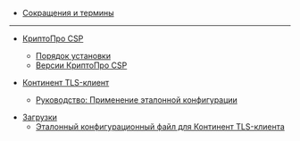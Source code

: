 
- [Сокращения и термины](glossary.md "Глоссарий")

----

<!-- - [Простая настройка АРМ](eb-quick/)  -->

<!-- - [Расширенная настройка АРМ](eb-full/) -->

- [КриптоПро CSP](cryptopro/)
  - [Порядок установки](cryptopro/install-order.md)
  - [Версии КриптоПро CSP](cryptopro/csp-versions.md)

- [Континент TLS-клиент](continent-tls-client/)
  - [Руководство: Применение эталонной конфигурации](continent-tls-client/guide-import-config.md "Континент TLS-клиент -- Руководство: Применение эталонной конфигурации")

<!-- - [Jinn-Client](jinn-client/) -->

<!-- - [Устранение неполадок](support/) -->

- [Загрузки](downloads/)
  - [Эталонный конфигурационный файл для Континент TLS-клиента](downloads/tlsclient-config.md "Загрузки: Эталонный конфигурационный файл для Континент TLS-клиента")

<!-- // code: language=markdown insertSpaces=true tabSize=2 -->
